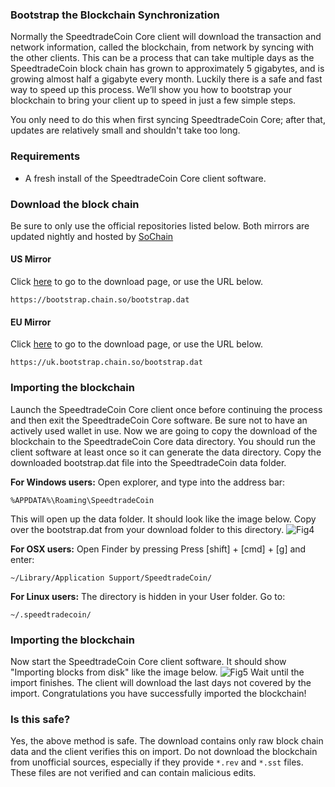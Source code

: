 ### Bootstrap the Blockchain Synchronization

Normally the SpeedtradeCoin Core client will download the transaction and network information, called the blockchain, from network by syncing with the other clients. This can be a process that can take multiple days as the SpeedtradeCoin block chain has grown to approximately 5 gigabytes, and is growing almost half a gigabyte every month. Luckily there is a safe and fast way to speed up this process. We’ll show you how to bootstrap your blockchain to bring your client up to speed in just a few simple steps.

You only need to do this when first syncing SpeedtradeCoin Core; after that, updates are relatively small and shouldn't take too long.

### Requirements

- A fresh install of the SpeedtradeCoin Core client software.

### Download the block chain
Be sure to only use the official repositories listed below.
Both mirrors are updated nightly and hosted by [SoChain](https://chain.so)

#### US Mirror

Click [here](https://bootstrap.chain.so/) to go to the download page, or use the URL below.

    https://bootstrap.chain.so/bootstrap.dat

#### EU Mirror

Click [here](https://uk.bootstrap.chain.so/) to go to the download page, or use the URL below.

    https://uk.bootstrap.chain.so/bootstrap.dat

### Importing the blockchain
Launch the SpeedtradeCoin Core client once before continuing the process and then exit the SpeedtradeCoin Core software. Be sure not to have an actively used wallet in use. Now we are going to copy the download of the blockchain to the SpeedtradeCoin Core data directory. You should run the client software at least once so it can generate the data directory. Copy the downloaded bootstrap.dat file into the SpeedtradeCoin data folder.

**For Windows users:**
Open explorer, and type into the address bar:

    %APPDATA%\Roaming\SpeedtradeCoin

This will open up the data folder. It should look like the image below. Copy over the bootstrap.dat from your download folder to this directory.
![Fig4](img/dogestrap1.png)

**For OSX users:**
Open Finder by pressing Press [shift] + [cmd] + [g] and enter:

    ~/Library/Application Support/SpeedtradeCoin/

**For Linux users:**
The directory is hidden in your User folder. Go to:

    ~/.speedtradecoin/

### Importing the blockchain
Now start the SpeedtradeCoin Core client software. It should show "Importing blocks from disk" like the image below. 
![Fig5](img/dogestrap2.png)
Wait until the import finishes. The client will download the last days not covered by the import. Congratulations you have successfully imported the blockchain!

### Is this safe?

Yes, the above method is safe. The download contains only raw block chain data and the client verifies this on import. Do not download the blockchain from unofficial sources, especially if they provide `*.rev` and `*.sst` files. These files are not verified and can contain malicious edits.
